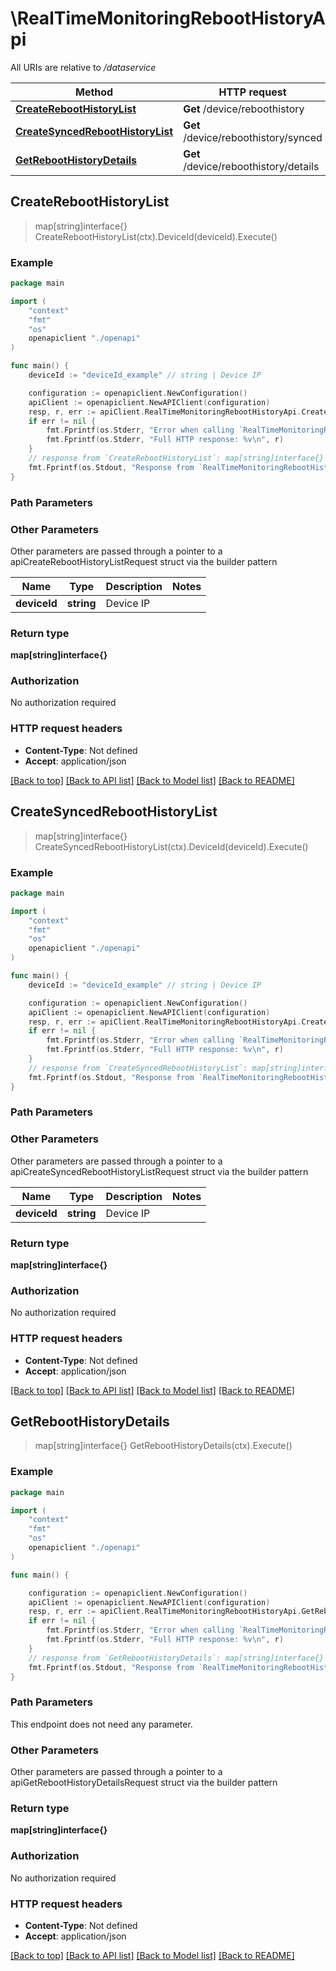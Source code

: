 # \RealTimeMonitoringRebootHistoryApi

All URIs are relative to */dataservice*

Method | HTTP request | Description
------------- | ------------- | -------------
[**CreateRebootHistoryList**](RealTimeMonitoringRebootHistoryApi.md#CreateRebootHistoryList) | **Get** /device/reboothistory | 
[**CreateSyncedRebootHistoryList**](RealTimeMonitoringRebootHistoryApi.md#CreateSyncedRebootHistoryList) | **Get** /device/reboothistory/synced | 
[**GetRebootHistoryDetails**](RealTimeMonitoringRebootHistoryApi.md#GetRebootHistoryDetails) | **Get** /device/reboothistory/details | 



## CreateRebootHistoryList

> map[string]interface{} CreateRebootHistoryList(ctx).DeviceId(deviceId).Execute()





### Example

```go
package main

import (
    "context"
    "fmt"
    "os"
    openapiclient "./openapi"
)

func main() {
    deviceId := "deviceId_example" // string | Device IP

    configuration := openapiclient.NewConfiguration()
    apiClient := openapiclient.NewAPIClient(configuration)
    resp, r, err := apiClient.RealTimeMonitoringRebootHistoryApi.CreateRebootHistoryList(context.Background()).DeviceId(deviceId).Execute()
    if err != nil {
        fmt.Fprintf(os.Stderr, "Error when calling `RealTimeMonitoringRebootHistoryApi.CreateRebootHistoryList``: %v\n", err)
        fmt.Fprintf(os.Stderr, "Full HTTP response: %v\n", r)
    }
    // response from `CreateRebootHistoryList`: map[string]interface{}
    fmt.Fprintf(os.Stdout, "Response from `RealTimeMonitoringRebootHistoryApi.CreateRebootHistoryList`: %v\n", resp)
}
```

### Path Parameters



### Other Parameters

Other parameters are passed through a pointer to a apiCreateRebootHistoryListRequest struct via the builder pattern


Name | Type | Description  | Notes
------------- | ------------- | ------------- | -------------
 **deviceId** | **string** | Device IP | 

### Return type

**map[string]interface{}**

### Authorization

No authorization required

### HTTP request headers

- **Content-Type**: Not defined
- **Accept**: application/json

[[Back to top]](#) [[Back to API list]](../README.md#documentation-for-api-endpoints)
[[Back to Model list]](../README.md#documentation-for-models)
[[Back to README]](../README.md)


## CreateSyncedRebootHistoryList

> map[string]interface{} CreateSyncedRebootHistoryList(ctx).DeviceId(deviceId).Execute()





### Example

```go
package main

import (
    "context"
    "fmt"
    "os"
    openapiclient "./openapi"
)

func main() {
    deviceId := "deviceId_example" // string | Device IP

    configuration := openapiclient.NewConfiguration()
    apiClient := openapiclient.NewAPIClient(configuration)
    resp, r, err := apiClient.RealTimeMonitoringRebootHistoryApi.CreateSyncedRebootHistoryList(context.Background()).DeviceId(deviceId).Execute()
    if err != nil {
        fmt.Fprintf(os.Stderr, "Error when calling `RealTimeMonitoringRebootHistoryApi.CreateSyncedRebootHistoryList``: %v\n", err)
        fmt.Fprintf(os.Stderr, "Full HTTP response: %v\n", r)
    }
    // response from `CreateSyncedRebootHistoryList`: map[string]interface{}
    fmt.Fprintf(os.Stdout, "Response from `RealTimeMonitoringRebootHistoryApi.CreateSyncedRebootHistoryList`: %v\n", resp)
}
```

### Path Parameters



### Other Parameters

Other parameters are passed through a pointer to a apiCreateSyncedRebootHistoryListRequest struct via the builder pattern


Name | Type | Description  | Notes
------------- | ------------- | ------------- | -------------
 **deviceId** | **string** | Device IP | 

### Return type

**map[string]interface{}**

### Authorization

No authorization required

### HTTP request headers

- **Content-Type**: Not defined
- **Accept**: application/json

[[Back to top]](#) [[Back to API list]](../README.md#documentation-for-api-endpoints)
[[Back to Model list]](../README.md#documentation-for-models)
[[Back to README]](../README.md)


## GetRebootHistoryDetails

> map[string]interface{} GetRebootHistoryDetails(ctx).Execute()





### Example

```go
package main

import (
    "context"
    "fmt"
    "os"
    openapiclient "./openapi"
)

func main() {

    configuration := openapiclient.NewConfiguration()
    apiClient := openapiclient.NewAPIClient(configuration)
    resp, r, err := apiClient.RealTimeMonitoringRebootHistoryApi.GetRebootHistoryDetails(context.Background()).Execute()
    if err != nil {
        fmt.Fprintf(os.Stderr, "Error when calling `RealTimeMonitoringRebootHistoryApi.GetRebootHistoryDetails``: %v\n", err)
        fmt.Fprintf(os.Stderr, "Full HTTP response: %v\n", r)
    }
    // response from `GetRebootHistoryDetails`: map[string]interface{}
    fmt.Fprintf(os.Stdout, "Response from `RealTimeMonitoringRebootHistoryApi.GetRebootHistoryDetails`: %v\n", resp)
}
```

### Path Parameters

This endpoint does not need any parameter.

### Other Parameters

Other parameters are passed through a pointer to a apiGetRebootHistoryDetailsRequest struct via the builder pattern


### Return type

**map[string]interface{}**

### Authorization

No authorization required

### HTTP request headers

- **Content-Type**: Not defined
- **Accept**: application/json

[[Back to top]](#) [[Back to API list]](../README.md#documentation-for-api-endpoints)
[[Back to Model list]](../README.md#documentation-for-models)
[[Back to README]](../README.md)

